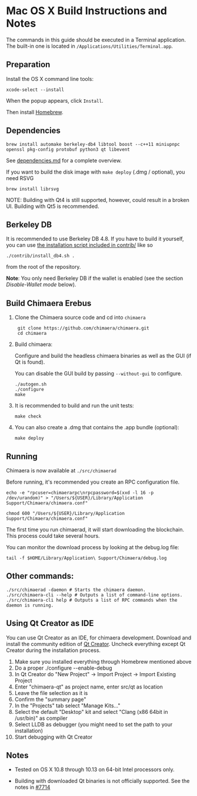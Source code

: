 Mac OS X Build Instructions and Notes
====================================
The commands in this guide should be executed in a Terminal application.
The built-in one is located in `/Applications/Utilities/Terminal.app`.

Preparation
-----------
Install the OS X command line tools:

`xcode-select --install`

When the popup appears, click `Install`.

Then install [Homebrew](https://brew.sh).

Dependencies
----------------------

    brew install automake berkeley-db4 libtool boost --c++11 miniupnpc openssl pkg-config protobuf python3 qt libevent

See [dependencies.md](dependencies.md) for a complete overview.

If you want to build the disk image with `make deploy` (.dmg / optional), you need RSVG

    brew install librsvg

NOTE: Building with Qt4 is still supported, however, could result in a broken UI. Building with Qt5 is recommended.

Berkeley DB
-----------
It is recommended to use Berkeley DB 4.8. If you have to build it yourself,
you can use [the installation script included in contrib/](contrib/install_db4.sh)
like so

```shell
./contrib/install_db4.sh .
```

from the root of the repository.

**Note**: You only need Berkeley DB if the wallet is enabled (see the section *Disable-Wallet mode* below).

Build Chimaera Erebus
------------------------

1. Clone the Chimaera source code and cd into `chimaera`

        git clone https://github.com/chimaera/chimaera.git
        cd chimaera

2.  Build chimaera:

    Configure and build the headless chimaera binaries as well as the GUI (if Qt is found).

    You can disable the GUI build by passing `--without-gui` to configure.

        ./autogen.sh
        ./configure
        make

3.  It is recommended to build and run the unit tests:

        make check

4.  You can also create a .dmg that contains the .app bundle (optional):

        make deploy

Running
-------

Chimaera is now available at `./src/chimaerad`

Before running, it's recommended you create an RPC configuration file.

    echo -e "rpcuser=chimaerarpc\nrpcpassword=$(xxd -l 16 -p /dev/urandom)" > "/Users/${USER}/Library/Application Support/Chimaera/chimaera.conf"

    chmod 600 "/Users/${USER}/Library/Application Support/Chimaera/chimaera.conf"

The first time you run chimaerad, it will start downloading the blockchain. This process could take several hours.

You can monitor the download process by looking at the debug.log file:

    tail -f $HOME/Library/Application\ Support/Chimaera/debug.log

Other commands:
-------

    ./src/chimaerad -daemon # Starts the chimaera daemon.
    ./src/chimaera-cli --help # Outputs a list of command-line options.
    ./src/chimaera-cli help # Outputs a list of RPC commands when the daemon is running.

Using Qt Creator as IDE
------------------------
You can use Qt Creator as an IDE, for chimaera development.
Download and install the community edition of [Qt Creator](https://www.qt.io/download/).
Uncheck everything except Qt Creator during the installation process.

1. Make sure you installed everything through Homebrew mentioned above
2. Do a proper ./configure --enable-debug
3. In Qt Creator do "New Project" -> Import Project -> Import Existing Project
4. Enter "chimaera-qt" as project name, enter src/qt as location
5. Leave the file selection as it is
6. Confirm the "summary page"
7. In the "Projects" tab select "Manage Kits..."
8. Select the default "Desktop" kit and select "Clang (x86 64bit in /usr/bin)" as compiler
9. Select LLDB as debugger (you might need to set the path to your installation)
10. Start debugging with Qt Creator

Notes
-----

* Tested on OS X 10.8 through 10.13 on 64-bit Intel processors only.

* Building with downloaded Qt binaries is not officially supported. See the notes in [#7714](https://github.com/bitcoin/bitcoin/issues/7714)
